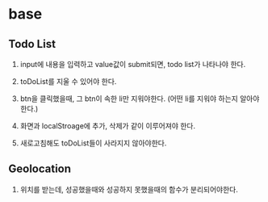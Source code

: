 # base

## Todo List

1. input에 내용을 입력하고 value값이 submit되면, todo list가 나타나야 한다.

2. toDoList를 지울 수 있어야 한다. 

3. btn을 클릭했을때, 그 btn이 속한 li만 지워야한다. (어떤 li를 지워야 하는지 알아야한다.)
4. 화면과 localStroage에 추가, 삭제가 같이 이루어져야 한다.

4. 새로고침해도 toDoList들이 사라지지 않아야한다.

## Geolocation 

1. 위치를 받는데, 성공했을때와 성공하지 못했을때의 함수가 분리되어야한다.

